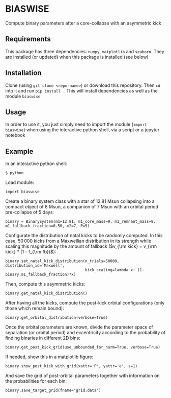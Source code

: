 # BIASWISE

Compute binary parameters after a core-collapse with an asymmetric kick

## Requirements

This package has three dependencies: `numpy`, `matplotlib` and `seaborn`. They are installed (or updated)
when this package is installed (see below)

## Installation

Clone (using `git clone <repo-name>`) or download this repository. Then `cd` into it and run `pip install .`
This will install dependencies as well as the module `biaswise`

## Usage

In order to use it, you just simply need to import the module (`import biaswise`) when using the interactive
python shell, via a script or a jupyter notebook

## Example

In an interactive python shell: 

```
$ python
```

Load module:

```
import biaswise
```

Create a binary system class with a star of 12.81 Msun collapsing into a compact object of 8 Msun, a
companion of 7 Msun with an orbital period pre-collapse of 5 days:

```
binary = BinarySystem(m1=12.81, m1_core_mass=9, m1_remnant_mass=8, m1_fallback_fraction=0.50, m2=7, P=5)
```

Configurate the distribution of natal kicks to be randomly computed. In this case, 50$\,$000 kicks from a
Maxwellian distribution in its strength while scaling this magnitude by the amount of fallback
($v_{\rm kick} = v_{\rm kick} * (1 - f_{\rm fb})$):

```
binary.set_natal_kick_distribution(n_trials=50000, distribution_id='Maxwell',
                                   kick_scaling=lambda x: (1-binary.m1_fallback_fraction)*x)
```


Then, compute this asymmetric kicks:

```
binary.get_natal_kick_distribution()
```

After having all the kicks, compute the post-kick orbital configurations (only those which remain bound):

```
binary.get_orbital_distribution(verbose=True)
```

Once the orbital parameters are known, divide the parameter space of separation (or orbital period) and
eccentricity according to the probability of finding binaries in different 2D bins: 

```
binary.get_post_kick_grid(use_unbounded_for_norm=True, verbose=True)
```

If needed, show this in a matplotlib figure:

```
binary.show_post_kick_with_grid(xattr='P', yattr='e', s=1)
```

And save the grid of post-orbital parameters together with information on the probabilities for each bin:

```
binary.save_target_grid(fname='grid.data')
```
